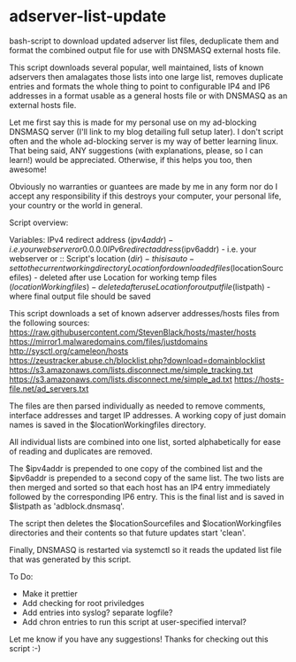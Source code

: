 # adserver-list-update
bash-script to download updated adserver list files, deduplicate them and format
the combined output file for use with DNSMASQ external hosts file.

This script downloads several popular, well maintained, lists of known adservers
then amalagates those lists into one large list, removes duplicate entries and
formats the whole thing to point to configurable IP4 and IP6 addresses in a
format usable as a general hosts file or with DNSMASQ as an external hosts file. 

Let me first say this is made for my personal use on my ad-blocking DNSMASQ
server (I'll link to my blog detailing full setup later).  I don't script often
and the whole ad-blocking server is my way of better learning linux.  That being
said, ANY suggestions (with explanations, please, so I can learn!) would be
appreciated.  Otherwise, if this helps you too, then awesome!  

Obviously no warranties or guantees are made by me in any form nor do I accept
any responsibility if this destroys your computer, your personal life, your
country or the world in general.

Script overview:

Variables:
IPv4 redirect address ($ipv4addr) - i.e. your webserver or 0.0.0.0
IPv6 redirect address ($ipv6addr) - i.e. your webserver or ::
Script's location ($dir) - this is auto-set to the current working directory
Location for downloaded files ($locationSourcefiles) - deleted after use 
Location for working temp files ($locationWorkingfiles) - deleted after use
Location for output file ($listpath) - where final output file should be saved

This script downloads a set of known adserver addresses/hosts files from the
following sources:
  https://raw.githubusercontent.com/StevenBlack/hosts/master/hosts
  https://mirror1.malwaredomains.com/files/justdomains
  http://sysctl.org/cameleon/hosts
  https://zeustracker.abuse.ch/blocklist.php?download=domainblocklist
  https://s3.amazonaws.com/lists.disconnect.me/simple_tracking.txt
  https://s3.amazonaws.com/lists.disconnect.me/simple_ad.txt
  https://hosts-file.net/ad_servers.txt

The files are then parsed individually as needed to remove comments, interface
addresses and target IP addresses.  A working copy of just domain names is saved
in the $locationWorkingfiles directory.

All individual lists are combined into one list, sorted alphabetically for ease
of reading and duplicates are removed.

The $ipv4addr is prepended to one copy of the combined list and the $ipv6addr
is prepended to a second copy of the same list.  The two lists are then merged
and sorted so that each host has an IP4 entry immediately followed by the
corresponding IP6 entry.  This is the final list and is saved in $listpath as
'adblock.dnsmasq'.

The script then deletes the $locationSourcefiles and $locationWorkingfiles
directories and their contents so that future updates start 'clean'.

Finally, DNSMASQ is restarted via systemctl so it reads the updated list file
that was generated by this script.


To Do:
- Make it prettier
- Add checking for root priviledges
- Add entries into syslog? separate logfile?
- Add chron entries to run this script at user-specified interval?


Let me know if you have any suggestions!
Thanks for checking out this script :-)
